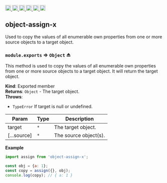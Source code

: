 <a
  href="https://travis-ci.org/Xotic750/object-assign-x"
  title="Travis status">
<img
  src="https://travis-ci.org/Xotic750/object-assign-x.svg?branch=master"
  alt="Travis status" height="18">
</a>
<a
  href="https://david-dm.org/Xotic750/object-assign-x"
  title="Dependency status">
<img src="https://david-dm.org/Xotic750/object-assign-x/status.svg"
  alt="Dependency status" height="18"/>
</a>
<a
  href="https://david-dm.org/Xotic750/object-assign-x?type=dev"
  title="devDependency status">
<img src="https://david-dm.org/Xotic750/object-assign-x/dev-status.svg"
  alt="devDependency status" height="18"/>
</a>
<a
  href="https://badge.fury.io/js/object-assign-x"
  title="npm version">
<img src="https://badge.fury.io/js/object-assign-x.svg"
  alt="npm version" height="18">
</a>
<a
  href="https://www.jsdelivr.com/package/npm/object-assign-x"
  title="jsDelivr hits">
<img src="https://data.jsdelivr.com/v1/package/npm/object-assign-x/badge?style=rounded"
  alt="jsDelivr hits" height="18">
</a>
<a
  href="https://bettercodehub.com/results/Xotic750/object-assign-x"
  title="bettercodehub score">
<img src="https://bettercodehub.com/edge/badge/Xotic750/object-assign-x?branch=master"
  alt="bettercodehub score" height="18">
</a>

<a name="module_object-assign-x"></a>

## object-assign-x

Used to copy the values of all enumerable own properties from one or more source objects to a target object.

<a name="exp_module_object-assign-x--module.exports"></a>

### `module.exports` ⇒ <code>Object</code> ⏏

This method is used to copy the values of all enumerable own properties from
one or more source objects to a target object. It will return the target object.

**Kind**: Exported member  
**Returns**: <code>Object</code> - The target object.  
**Throws**:

- <code>TypeError</code> If target is null or undefined.

| Param       | Type            | Description           |
| ----------- | --------------- | --------------------- |
| target      | <code>\*</code> | The target object.    |
| [...source] | <code>\*</code> | The source object(s). |

**Example**

```js
import assign from 'object-assign-x';

const obj = {a: 1};
const copy = assign({}, obj);
console.log(copy); // { a: 1 }
```
